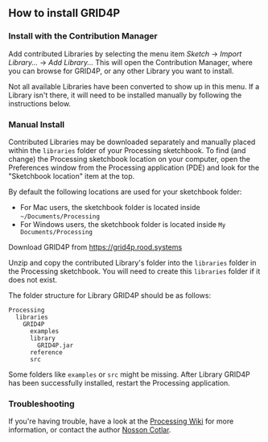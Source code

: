 ## How to install GRID4P

### Install with the Contribution Manager

Add contributed Libraries by selecting the menu item _Sketch_ → _Import Library..._ → _Add Library..._ This will open the Contribution Manager, where you can browse for GRID4P, or any other Library you want to install.

Not all available Libraries have been converted to show up in this menu. If a Library isn't there, it will need to be installed manually by following the instructions below.

### Manual Install

Contributed Libraries may be downloaded separately and manually placed within the `libraries` folder of your Processing sketchbook. To find (and change) the Processing sketchbook location on your computer, open the Preferences window from the Processing application (PDE) and look for the "Sketchbook location" item at the top.

By default the following locations are used for your sketchbook folder: 
  * For Mac users, the sketchbook folder is located inside `~/Documents/Processing` 
  * For Windows users, the sketchbook folder is located inside `My Documents/Processing`

Download GRID4P from https://grid4p.rood.systems

Unzip and copy the contributed Library's folder into the `libraries` folder in the Processing sketchbook. You will need to create this `libraries` folder if it does not exist.

The folder structure for Library GRID4P should be as follows:

```
Processing
  libraries
    GRID4P
      examples
      library
        GRID4P.jar
      reference
      src
```
             
Some folders like `examples` or `src` might be missing. After Library GRID4P has been successfully installed, restart the Processing application.

### Troubleshooting

If you're having trouble, have a look at the [Processing Wiki](https://github.com/processing/processing/wiki/How-to-Install-a-Contributed-Library) for more information, or contact the author [Nosson Cotlar](https://rood.systems).
